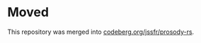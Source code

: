 # Moved

This repository was merged into [codeberg.org/jssfr/prosody-rs](https://codeberg.org/jssfr/prosody-rs).
